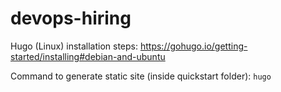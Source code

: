 # devops-hiring

Hugo (Linux) installation steps: https://gohugo.io/getting-started/installing#debian-and-ubuntu

Command to generate static site (inside quickstart folder): `hugo`
